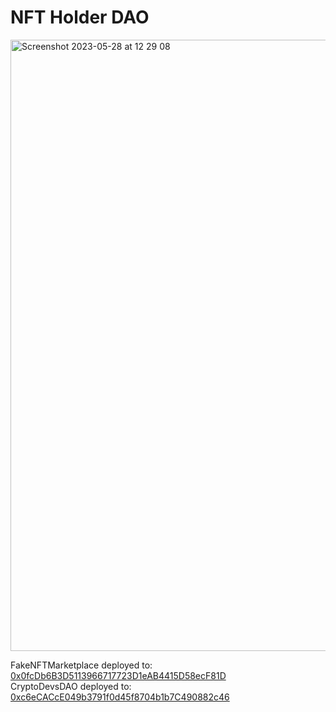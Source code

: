 # NFT Holder DAO
<img width="978" alt="Screenshot 2023-05-28 at 12 29 08" src="https://github.com/richardrietdijk/NFT_Holder_DAO/assets/32846390/0077bc68-d02f-4089-8089-0ca63993373b">

FakeNFTMarketplace deployed to:  [0x0fcDb6B3D5113966717723D1eAB4415D58ecF81D](https://goerli.etherscan.io/address/0x0fcDb6B3D5113966717723D1eAB4415D58ecF81D) <br>
CryptoDevsDAO deployed to:  [0xc6eCACcE049b3791f0d45f8704b1b7C490882c46](https://goerli.etherscan.io/address/0xc6eCACcE049b3791f0d45f8704b1b7C490882c46)
